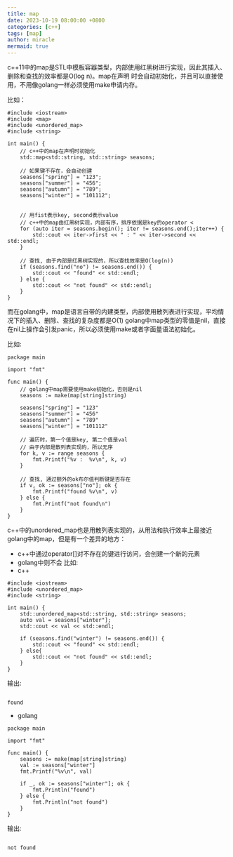 ```yaml
---
title: map
date: 2023-10-19 08:00:00 +0800
categories: [c++]
tags: [map]
author: miracle
mermaid: true
---
```


c++11中的map是STL中模板容器类型，内部使用红黑树进行实现，因此其插入、删除和查找的效率都是O(log n)。map在声明
时会自动初始化，并且可以直接使用，不用像golang一样必须使用make申请内存。

比如：
```
#include <iostream>
#include <map>
#include <unordered_map>
#include <string>

int main() {
    // c++中的map在声明时初始化
    std::map<std::string, std::string> seasons;

    // 如果键不存在，会自动创建
    seasons["spring"] = "123";
    seasons["summer"] = "456";
    seasons["autumn"] = "789";
    seasons["winter"] = "101112";


    // 用fist表示key, second表示value
    // c++中的map由红黑树实现，内部有序，排序依据是key的operator <
    for (auto iter = seasons.begin(); iter != seasons.end();iter++) {
        std::cout << iter->first << " : " << iter->second << std::endl;
    }

    // 查找, 由于内部是红黑树实现的，所以查找效率是O(log(n))
    if (seasons.find("no") != seasons.end()) {
        std::cout << "found" << std::endl;
    } else {
        std::cout << "not found" << std::endl;
    }
}
```
而在golang中，map是语言自带的内建类型，内部使用散列表进行实现，平均情况下的插入、删除、查找的复杂度都是O(1)
golang中map类型的零值是nil，直接在nil上操作会引发panic，所以必须使用make或者字面量语法初始化。

比如:
```
package main

import "fmt"

func main() {
	// golang中map需要使用make初始化，否则是nil
	seasons := make(map[string]string)

	seasons["spring"] = "123"
	seasons["summer"] = "456"
	seasons["autumn"] = "789"
	seasons["winter"] = "101112"

	// 遍历时，第一个值是key, 第二个值是val
	// 由于内部是散列表实现的，所以无序
	for k, v := range seasons {
		fmt.Printf("%v :  %v\n", k, v)
	}

	// 查找, 通过额外的ok布尔值判断键是否存在
	if v, ok := seasons["no"]; ok {
		fmt.Printf("found %v\n", v)
	} else {
		fmt.Printf("not found\n")
	}
}
```
c++中的unordered_map也是用散列表实现的，从用法和执行效率上最接近golang中的map，但是有一个差异的地方：
* c++中通过operator[]对不存在的键进行访问，会创建一个新的元素
* golang中则不会
比如:
* c++
```
#include <iostream>
#include <unordered_map>
#include <string>

int main() {
    std::unordered_map<std::string, std::string> seasons;
    auto val = seasons["winter"];
    std::cout << val << std::endl;

    if (seasons.find("winter") != seasons.end()) {
        std::cout << "found" << std::endl;
    } else{
        std::cout << "not found" << std::endl;
    }
}
```
输出:
```

found
```
* golang
```
package main

import "fmt"

func main() {
	seasons := make(map[string]string)
	val := seasons["winter"]
	fmt.Printf("%v\n", val)

	if _, ok := seasons["winter"]; ok {
		fmt.Println("found")
	} else {
		fmt.Println("not found")
	}
}
```
输出:
```

not found
```
